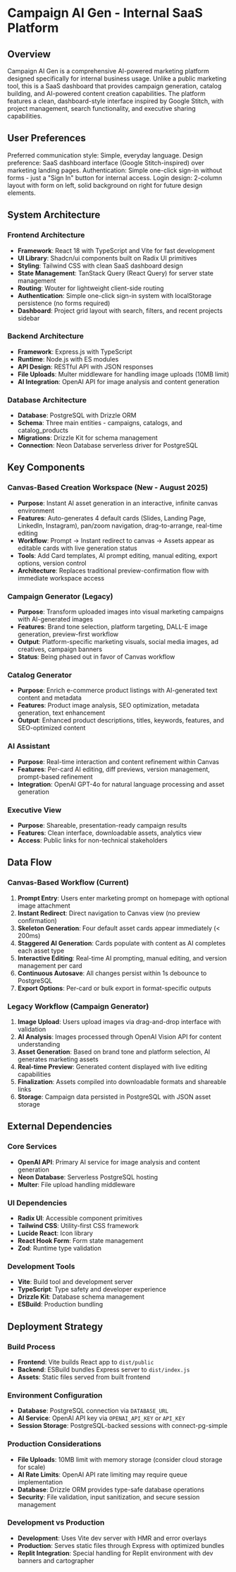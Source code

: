 # Campaign AI Gen - Internal SaaS Platform

## Overview

Campaign AI Gen is a comprehensive AI-powered marketing platform designed specifically for internal business usage. Unlike a public marketing tool, this is a SaaS dashboard that provides campaign generation, catalog building, and AI-powered content creation capabilities. The platform features a clean, dashboard-style interface inspired by Google Stitch, with project management, search functionality, and executive sharing capabilities.

## User Preferences

Preferred communication style: Simple, everyday language.
Design preference: SaaS dashboard interface (Google Stitch-inspired) over marketing landing pages.
Authentication: Simple one-click sign-in without forms - just a "Sign In" button for internal access.
Login design: 2-column layout with form on left, solid background on right for future design elements.

## System Architecture

### Frontend Architecture
- **Framework**: React 18 with TypeScript and Vite for fast development
- **UI Library**: Shadcn/ui components built on Radix UI primitives
- **Styling**: Tailwind CSS with clean SaaS dashboard design
- **State Management**: TanStack Query (React Query) for server state management
- **Routing**: Wouter for lightweight client-side routing
- **Authentication**: Simple one-click sign-in system with localStorage persistence (no forms required)
- **Dashboard**: Project grid layout with search, filters, and recent projects sidebar

### Backend Architecture
- **Framework**: Express.js with TypeScript
- **Runtime**: Node.js with ES modules
- **API Design**: RESTful API with JSON responses
- **File Uploads**: Multer middleware for handling image uploads (10MB limit)
- **AI Integration**: OpenAI API for image analysis and content generation

### Database Architecture
- **Database**: PostgreSQL with Drizzle ORM
- **Schema**: Three main entities - campaigns, catalogs, and catalog_products
- **Migrations**: Drizzle Kit for schema management
- **Connection**: Neon Database serverless driver for PostgreSQL

## Key Components

### Canvas-Based Creation Workspace (New - August 2025)
- **Purpose**: Instant AI asset generation in an interactive, infinite canvas environment
- **Features**: Auto-generates 4 default cards (Slides, Landing Page, LinkedIn, Instagram), pan/zoom navigation, drag-to-arrange, real-time editing
- **Workflow**: Prompt → Instant redirect to canvas → Assets appear as editable cards with live generation status
- **Tools**: Add Card templates, AI prompt editing, manual editing, export options, version control
- **Architecture**: Replaces traditional preview-confirmation flow with immediate workspace access

### Campaign Generator (Legacy)
- **Purpose**: Transform uploaded images into visual marketing campaigns with AI-generated images
- **Features**: Brand tone selection, platform targeting, DALL-E image generation, preview-first workflow
- **Output**: Platform-specific marketing visuals, social media images, ad creatives, campaign banners
- **Status**: Being phased out in favor of Canvas workflow

### Catalog Generator
- **Purpose**: Enrich e-commerce product listings with AI-generated text content and metadata
- **Features**: Product image analysis, SEO optimization, metadata generation, text enhancement
- **Output**: Enhanced product descriptions, titles, keywords, features, and SEO-optimized content

### AI Assistant
- **Purpose**: Real-time interaction and content refinement within Canvas
- **Features**: Per-card AI editing, diff previews, version management, prompt-based refinement
- **Integration**: OpenAI GPT-4o for natural language processing and asset generation

### Executive View
- **Purpose**: Shareable, presentation-ready campaign results
- **Features**: Clean interface, downloadable assets, analytics view
- **Access**: Public links for non-technical stakeholders

## Data Flow

### Canvas-Based Workflow (Current)
1. **Prompt Entry**: Users enter marketing prompt on homepage with optional image attachment
2. **Instant Redirect**: Direct navigation to Canvas view (no preview confirmation)
3. **Skeleton Generation**: Four default asset cards appear immediately (< 200ms)
4. **Staggered AI Generation**: Cards populate with content as AI completes each asset type
5. **Interactive Editing**: Real-time AI prompting, manual editing, and version management per card
6. **Continuous Autosave**: All changes persist within 1s debounce to PostgreSQL
7. **Export Options**: Per-card or bulk export in format-specific outputs

### Legacy Workflow (Campaign Generator)
1. **Image Upload**: Users upload images via drag-and-drop interface with validation
2. **AI Analysis**: Images processed through OpenAI Vision API for content understanding
3. **Asset Generation**: Based on brand tone and platform selection, AI generates marketing assets
4. **Real-time Preview**: Generated content displayed with live editing capabilities
5. **Finalization**: Assets compiled into downloadable formats and shareable links
6. **Storage**: Campaign data persisted in PostgreSQL with JSON asset storage

## External Dependencies

### Core Services
- **OpenAI API**: Primary AI service for image analysis and content generation
- **Neon Database**: Serverless PostgreSQL hosting
- **Multer**: File upload handling middleware

### UI Dependencies
- **Radix UI**: Accessible component primitives
- **Tailwind CSS**: Utility-first CSS framework
- **Lucide React**: Icon library
- **React Hook Form**: Form state management
- **Zod**: Runtime type validation

### Development Tools
- **Vite**: Build tool and development server
- **TypeScript**: Type safety and developer experience
- **Drizzle Kit**: Database schema management
- **ESBuild**: Production bundling

## Deployment Strategy

### Build Process
- **Frontend**: Vite builds React app to `dist/public`
- **Backend**: ESBuild bundles Express server to `dist/index.js`
- **Assets**: Static files served from built frontend

### Environment Configuration
- **Database**: PostgreSQL connection via `DATABASE_URL`
- **AI Service**: OpenAI API key via `OPENAI_API_KEY` or `API_KEY`
- **Session Storage**: PostgreSQL-backed sessions with connect-pg-simple

### Production Considerations
- **File Uploads**: 10MB limit with memory storage (consider cloud storage for scale)
- **AI Rate Limits**: OpenAI API rate limiting may require queue implementation
- **Database**: Drizzle ORM provides type-safe database operations
- **Security**: File validation, input sanitization, and secure session management

### Development vs Production
- **Development**: Uses Vite dev server with HMR and error overlays
- **Production**: Serves static files through Express with optimized bundles
- **Replit Integration**: Special handling for Replit environment with dev banners and cartographer